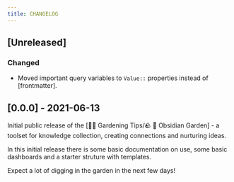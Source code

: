 ```yaml
---
title: CHANGELOG
---
```

## [Unreleased]

### Changed
- Moved important query variables to `Value::` properties instead of [frontmatter].

## [0.0.0] - 2021-06-13

Initial public release of the [👩‍🌾 Gardening Tips/🪨  🌳  Obsidian Garden] - a toolset for knowledge collection, creating connections and nurturing ideas.

In this initial release there is some basic documentation on use, some basic dashboards and a starter struture with templates.

Expect a lot of digging in the garden in the next few days!